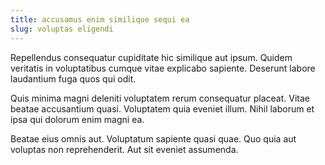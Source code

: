 ```yaml
---
title: accusamus enim similique sequi ea
slug: voluptas eligendi
---
```


Repellendus consequatur cupiditate hic similique aut ipsum. Quidem veritatis in voluptatibus cumque vitae explicabo sapiente. Deserunt labore laudantium fuga quos qui odit.

Quis minima magni deleniti voluptatem rerum consequatur placeat. Vitae beatae accusantium quasi. Voluptatem quia eveniet illum. Nihil laborum et ipsa qui dolorum enim magni ea.

Beatae eius omnis aut. Voluptatum sapiente quasi quae. Quo quia aut voluptas non reprehenderit. Aut sit eveniet assumenda.
